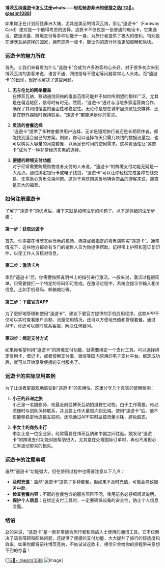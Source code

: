 **博茨瓦纳遠遊卡怎么注册whats——轻松畅游非洲的便捷之选[[TG💪+ @esim1088](https://t.me/s/esim1088)]**

如果你正在计划前往非洲大陆，尤其是美丽的博茨瓦纳，那么“遠遊卡”（Faraway Card）绝对是一个值得考虑的选择。这款卡不仅仅是一张普通的电话卡，它集通话、数据流量、跨境支付等多种功能于一身，为旅行者提供了极大的便利。特别是在博茨瓦纳这样的国家，拥有这样一张卡，能让你的旅行体验更加顺畅和愉快。

### **远遊卡的魅力所在**

首先，让我们来看看为什么“遠遊卡”会成为许多游客的心头好。对于很多初次来到博茨瓦纳的游客来说，语言不通、网络信号不稳定等问题常常让人头疼。而“遠遊卡”的出现，很好地解决了这些问题。

1. **无与伦比的网络覆盖**  
   在博茨瓦纳，移动通信网络的覆盖范围可能并不如你所期望的那样广泛。尤其是在偏远地区，信号时有时无。然而，“遠遊卡”通过与当地多家运营商合作，确保了其网络覆盖的全面性和稳定性。无论你是想在城市里浏览社交媒体，还是在野外探险时保持联系，“遠遊卡”都能满足你的需求。

2. **灵活的套餐选择**  
   “遠遊卡”提供了多种套餐供用户选择，无论是短期旅行者还是长期居住者，都能找到适合自己的方案。例如，你可以选择每天只需几块钱的数据流量包，也可以购买大容量的月度套餐，以满足长时间的使用需求。这种灵活性让“遠遊卡”成为了一种非常经济实惠的选择。

3. **便捷的跨境支付功能**  
   对于经常需要跨境购物或者支付的人来说，“遠遊卡”的跨境支付功能无疑是一大亮点。通过绑定银行卡或电子钱包，“遠遊卡”可以让你轻松完成各种在线交易，无需担心货币兑换问题。这对于喜欢购买当地特色商品的游客来说，简直是天大的福音。

### **如何注册遠遊卡**

了解了“遠遊卡”的优点后，接下来就是如何注册的问题了。以下是详细的注册步骤：

#### **第一步：获取远遊卡**
首先，你需要在博茨瓦纳当地的机场、酒店或者指定的零售店购买“遠遊卡”。通常情况下，这些地方都会有专门的销售人员为你提供帮助。记得带上护照和签证复印件，以便工作人员核对信息。

#### **第二步：激活卡片**
拿到“遠遊卡”后，你需要按照说明书上的指引进行激活。一般来说，激活过程很简单，只需要拨打一个特定的号码即可完成。在激活过程中，系统会提示你输入相关信息，比如手机号码、邮箱地址等。

#### **第三步：下载官方APP**
为了更好地管理和使用“遠遊卡”，建议下载官方提供的手机应用程序。这款APP不仅可以实时查看账户余额、流量使用情况，还可以方便地充值和管理套餐。通过APP，你还可以随时联系客服，解决任何疑问。

#### **第四步：绑定支付方式**
如果你希望利用“遠遊卡”的跨境支付功能，就需要绑定一个支付工具。可以选择绑定信用卡、借记卡，或者使用支付宝、微信等国内常用的电子支付平台。绑定成功后，就可以开始享受便捷的支付服务了。

### **远遊卡的实际应用案例**

为了让读者更直观地感受到“遠遊卡”的实用性，这里分享几个真实的使用案例：

1. **小王的非洲之旅**  
   小王是一名摄影师，他最近前往博茨瓦纳拍摄野生动物。由于工作需要，他必须随时与团队保持联系，并且要上传大量照片到云端。使用“遠遊卡”后，他不仅能够稳定地连接互联网，还能通过APP实时监控流量消耗，避免超支。

2. **李女士的商务出行**  
   李女士是一位企业家，经常需要在博茨瓦纳和中国之间往返。她发现“遠遊卡”的跨境支付功能对她帮助很大，尤其是在处理国际订单时，再也不用担心汇率波动带来的损失。

### **远遊卡的注意事项**

虽然“遠遊卡”功能强大，但在使用过程中也需要注意以下几点：

- **及时充值**：虽然“遠遊卡”提供了多种套餐，但如果不及时充值，可能会导致服务中断。
- **检查套餐内容**：不同的套餐包含的服务项目不同，使用前务必仔细阅读说明。
- **保护个人信息**：在绑定支付工具时，一定要确保设备的安全性，防止个人信息泄露。

### **结语**

总的来说，“遠遊卡”是一款非常适合旅行者和商旅人士使用的通讯工具。它不仅解决了语言障碍和网络问题，还提供了便捷的支付功能，大大提升了旅行的舒适度和效率。如果你即将前往博茨瓦纳，不妨试试这款卡，相信它会给你的旅程带来意想不到的惊喜！

[[TG💪+ @esim1088](https://t.me/s/esim1088) ![Image](https://i.postimg.cc/4NQfJmqS/Snipaste-2025-05-13-00-14-12.png)]